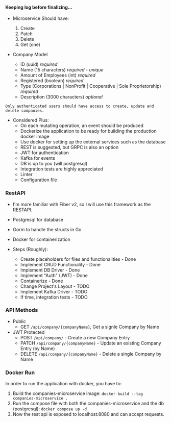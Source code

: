 #### Keeping log before finalizing...
- Microservice Should have:
  1. Create
  2. Patch
  3. Delete
  4. Get (one)

- Company Model
  - ID (uuid) *required*
  - Name (15 characters) *required - unique*
  - Amount of Employees (int) *required*
  - Registered (boolean) *required*
  - Type (Corporations | NonProfit | Cooperative | Sole Proprietorship) *required*
  - Description (3000 characters) *optional*

`Only authenticated users should have access to create, update and delete companies.`

- Considered Plus:
  - On each mutating operation, an event should be produced
  - Dockerize the application to be ready for building the production docker image
  - Use docker for setting up the external services such as the database
  - REST is suggested, but GRPC is also an option
  - JWT for authentication
  - Kafka for events
  - DB is up to you (will postgresql)
  - Integration tests are highly appreciated
  - Linter
  - Configuration file

### RestAPI
- I'm more familiar with Fiber v2, so I will use this framework as the RESTAPI.
- Postgresql for database
- Gorm to handle the structs in Go
- Docker for containerization 

- Steps (Roughly):
  - Create placeholders for files and functionalities - Done
  - Implement CRUD Functionality - Done 
  - Implement DB Driver - Done 
  - Implement "Auth" (JWT) - Done
  - Containerize - Done
  - Change Project's Layout - TODO
  - Implement Kafka Driver - TODO
  - If time, integration tests - TODO

### API Methods

- Public
  - GET `/api/company/{companyName}`, Get a signle Company by Name
- JWT Protected
  - POST `/api/company/` - Create a new Company Entry 
  - PATCH `/api/company/{companyName}` - Update an existing Company Entry (by Name) 
  - DELETE `/api/company/{companyName}` - Delete a single Company by Name

### Docker Run
In order to run the application with docker, you have to:
1. Build the companies-microservice image: `docker build --tag companies-microservice .`
2. Run the compose file with both the companies-microservice and the db (postgresql): `docker compose up -d`
3. Now the rest api is exposed to localhost:8080 and can accept requests.

